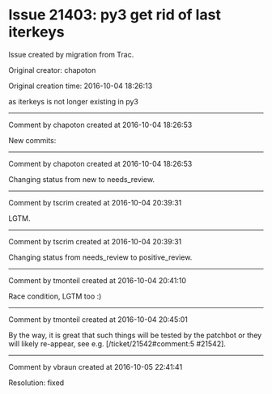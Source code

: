 # Issue 21403: py3 get rid of last iterkeys

Issue created by migration from Trac.

Original creator: chapoton

Original creation time: 2016-10-04 18:26:13

as iterkeys is not longer existing in py3


---

Comment by chapoton created at 2016-10-04 18:26:53

New commits:


---

Comment by chapoton created at 2016-10-04 18:26:53

Changing status from new to needs_review.


---

Comment by tscrim created at 2016-10-04 20:39:31

LGTM.


---

Comment by tscrim created at 2016-10-04 20:39:31

Changing status from needs_review to positive_review.


---

Comment by tmonteil created at 2016-10-04 20:41:10

Race condition, LGTM too :)


---

Comment by tmonteil created at 2016-10-04 20:45:01

By the way, it is great that such things will be tested by the patchbot or they will likely re-appear, see e.g. [/ticket/21542#comment:5 #21542].


---

Comment by vbraun created at 2016-10-05 22:41:41

Resolution: fixed
